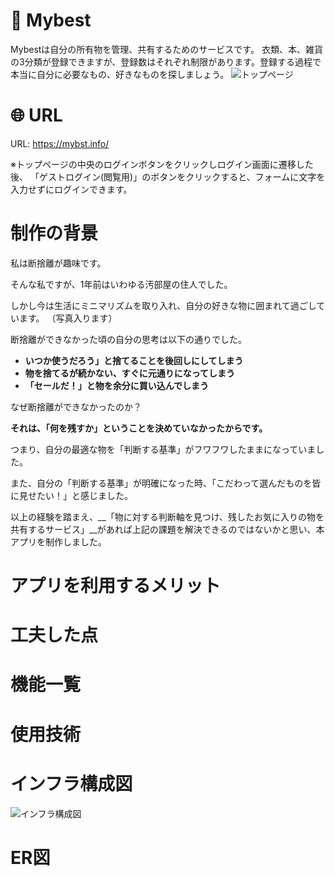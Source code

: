 # :raised_hands: Mybest
Mybestは自分の所有物を管理、共有するためのサービスです。
衣類、本、雑貨の3分類が登録できますが、登録数はそれぞれ制限があります。登録する過程で本当に自分に必要なもの、好きなものを探しましょう。
![トップページ](https://user-images.githubusercontent.com/67394974/99492133-5ca17480-29b0-11eb-9178-3b27b4e99d35.png)

# :globe_with_meridians: URL
URL: https://mybst.info/

※トップページの中央のログインボタンをクリックしログイン画面に遷移した後、
「ゲストログイン(閲覧用)」のボタンをクリックすると、フォームに文字を入力せずにログインできます。


# 制作の背景
私は断捨離が趣味です。

そんな私ですが、1年前はいわゆる汚部屋の住人でした。

しかし今は生活にミニマリズムを取り入れ、自分の好きな物に囲まれて過ごしています。
（写真入ります）

断捨離ができなかった頃の自分の思考は以下の通りでした。

* __いつか使うだろう」と捨てることを後回しにしてしまう__
* __物を捨てるが続かない、すぐに元通りになってしまう__
* __「セールだ！」と物を余分に買い込んでしまう__　

なぜ断捨離ができなかったのか？

__それは、「何を残すか」ということを決めていなかったからです。__

つまり、自分の最適な物を「判断する基準」がフワフワしたままになっていました。

また、自分の「判断する基準」が明確になった時、「こだわって選んだものを皆に見せたい！」と感じました。

以上の経験を踏まえ、__「物に対する判断軸を見つけ、残したお気に入りの物を共有するサービス」__があれば上記の課題を解決できるのではないかと思い、本アプリを制作しました。

# アプリを利用するメリット
# 工夫した点
# 機能一覧
# 使用技術
# インフラ構成図
![インフラ構成図](https://user-images.githubusercontent.com/67394974/99468671-644b2400-2984-11eb-96c0-4ef957441b7a.png)

# ER図

